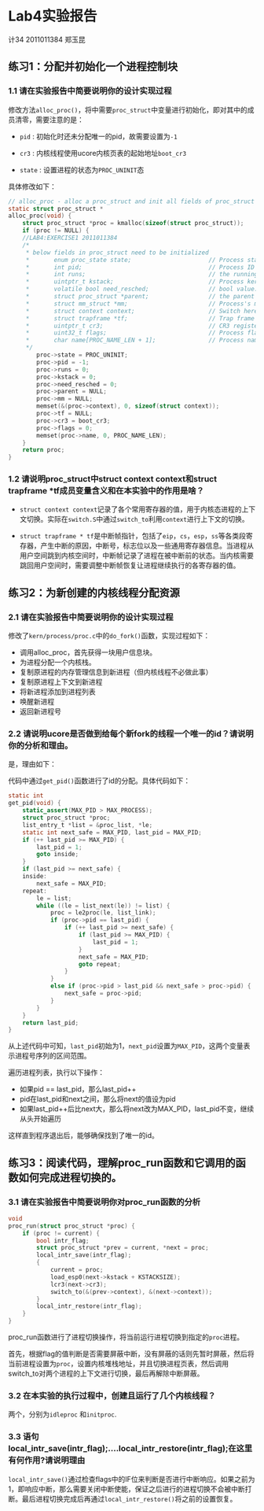 # Lab4实验报告

计34 2011011384 郑玉昆

## 练习1：分配并初始化一个进程控制块

### 1.1 请在实验报告中简要说明你的设计实现过程

修改方法``alloc_proc()``，将中需要``proc_struct``中变量进行初始化，即对其中的成员清零，需要注意的是：

- ``pid`` : 初始化时还未分配唯一的pid，故需要设置为``-1``

- ``cr3`` : 内核线程使用ucore内核页表的起始地址``boot_cr3``

- ``state`` : 设置进程的状态为``PROC_UNINIT``态

具体修改如下：

```C
// alloc_proc - alloc a proc_struct and init all fields of proc_struct
static struct proc_struct *
alloc_proc(void) {
    struct proc_struct *proc = kmalloc(sizeof(struct proc_struct));
    if (proc != NULL) {
    //LAB4:EXERCISE1 2011011384
    /*
     * below fields in proc_struct need to be initialized
     *       enum proc_state state;                      // Process state
     *       int pid;                                    // Process ID
     *       int runs;                                   // the running times of Proces
     *       uintptr_t kstack;                           // Process kernel stack
     *       volatile bool need_resched;                 // bool value: need to be rescheduled to release CPU?
     *       struct proc_struct *parent;                 // the parent process
     *       struct mm_struct *mm;                       // Process's memory management field
     *       struct context context;                     // Switch here to run process
     *       struct trapframe *tf;                       // Trap frame for current interrupt
     *       uintptr_t cr3;                              // CR3 register: the base addr of Page Directroy Table(PDT)
     *       uint32_t flags;                             // Process flag
     *       char name[PROC_NAME_LEN + 1];               // Process name
     */
        proc->state = PROC_UNINIT;
        proc->pid = -1;
        proc->runs = 0;
        proc->kstack = 0;
        proc->need_resched = 0;
        proc->parent = NULL;
        proc->mm = NULL;
        memset(&(proc->context), 0, sizeof(struct context));
        proc->tf = NULL;
        proc->cr3 = boot_cr3;
        proc->flags = 0;
        memset(proc->name, 0, PROC_NAME_LEN);
    }
    return proc;
}
```

### 1.2 请说明proc_struct中struct context context和struct trapframe *tf成员变量含义和在本实验中的作用是啥？

- ``struct context context``记录了各个常用寄存器的值，用于内核态进程的上下文切换。实际在``switch.S``中通过``switch_to``利用``context``进行上下文的切换。

- ``struct trapframe * tf``是中断帧指针，包括了``eip``，``cs``，``esp``，``ss``等各类段寄存器，产生中断的原因，中断号，标志位以及一些通用寄存器信息。当进程从用户空间跳到内核空间时，中断帧记录了进程在被中断前的状态。当内核需要跳回用户空间时，需要调整中断帧恢复让进程继续执行的各寄存器的值。

## 练习2：为新创建的内核线程分配资源

### 2.1 请在实验报告中简要说明你的设计实现过程

修改了``kern/process/proc.c``中的``do_fork()``函数，实现过程如下：

- 调用alloc_proc，首先获得一块用户信息块。
- 为进程分配一个内核栈。
- 复制原进程的内存管理信息到新进程（但内核线程不必做此事）
- 复制原进程上下文到新进程
- 将新进程添加到进程列表
- 唤醒新进程
- 返回新进程号

### 2.2 请说明ucore是否做到给每个新fork的线程一个唯一的id？请说明你的分析和理由。

是，理由如下：

代码中通过``get_pid()``函数进行了id的分配。具体代码如下：

```C
static int
get_pid(void) {
    static_assert(MAX_PID > MAX_PROCESS);
    struct proc_struct *proc;
    list_entry_t *list = &proc_list, *le;
    static int next_safe = MAX_PID, last_pid = MAX_PID;
    if (++ last_pid >= MAX_PID) {
        last_pid = 1;
        goto inside;
    }
    if (last_pid >= next_safe) {
    inside:
        next_safe = MAX_PID;
    repeat:
        le = list;
        while ((le = list_next(le)) != list) {
            proc = le2proc(le, list_link);
            if (proc->pid == last_pid) {
                if (++ last_pid >= next_safe) {
                    if (last_pid >= MAX_PID) {
                        last_pid = 1;
                    }
                    next_safe = MAX_PID;
                    goto repeat;
                }
            }
            else if (proc->pid > last_pid && next_safe > proc->pid) {
                next_safe = proc->pid;
            }
        }
    }
    return last_pid;
}
```

从上述代码中可知，``last_pid``初始为1，``next_pid``设置为``MAX_PID``，这两个变量表示进程号序列的区间范围。

遍历进程列表，执行以下操作：

- 如果pid == last_pid，那么last_pid++
- pid在last_pid和next之间，那么将next的值设为pid
- 如果last_pid++后比next大，那么将next改为MAX_PID，last_pid不变，继续从头开始遍历

这样直到程序退出后，能够确保找到了唯一的id。

## 练习3：阅读代码，理解proc_run函数和它调用的函数如何完成进程切换的。

### 3.1 请在实验报告中简要说明你对proc_run函数的分析

```C
void
proc_run(struct proc_struct *proc) {
    if (proc != current) {
        bool intr_flag;
        struct proc_struct *prev = current, *next = proc;
        local_intr_save(intr_flag);
        {
            current = proc;
            load_esp0(next->kstack + KSTACKSIZE);
            lcr3(next->cr3);
            switch_to(&(prev->context), &(next->context));
        }
        local_intr_restore(intr_flag);
    }
}
```

proc_run函数进行了进程切换操作，将当前运行进程切换到指定的``proc``进程。

首先，根据flag的值判断是否需要屏蔽中断，没有屏蔽的话则先暂时屏蔽，然后将当前进程设置为``proc``，设置内核堆栈地址，并且切换进程页表，然后调用switch_to对两个进程的上下文进行切换，最后再解除中断屏蔽。

### 3.2 在本实验的执行过程中，创建且运行了几个内核线程？

两个，分别为``idleproc`` 和``initproc``.

### 3.3 语句local_intr_save(intr_flag);....local_intr_restore(intr_flag);在这里有何作用?请说明理由

``local_intr_save()``通过检查flags中的IF位来判断是否进行中断响应。如果之前为1，即响应中断，那么需要关闭中断使能，保证之后进行的进程切换不会被中断打断。最后进程切换完成后再通过``local_intr_restore()``将之前的设置恢复。
